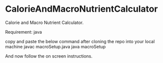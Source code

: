 # CalorieAndMacroNutrientCalculator

Calorie and Macro Nutrient Calculator.

Requirement: java

copy and paste the below command after cloning the repo into your local machine
javac macroSetup.java 
java macroSetup      


And now follow the on screen instructions.

